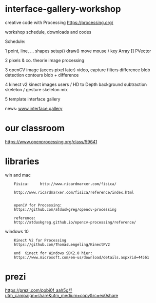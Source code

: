 # interface-gallery-workshop

creative code with Processing
https://processing.org/

workshop schedule, downloads and codes

Schedule:

1   point, line, ... shapes
    setup()
    draw()
    move
    mouse / key
    Array []
    PVector
    
2   pixels & co.
    theorie
    image processing
    
3   openCV
    image (acces pixel later)
    video, capture
    filters
    difference
    blob detection
    contours
    blob + difference
    
4   kinect v2
    kinect images
    users / HD to Depth
    background subtraction
    skeleton / gesture
    skeleton mix
    
5   template interface gallery

news:
www.interface.gallery

# our classroom

https://www.openprocessing.org/class/59641


# libraries

win and mac

        Fisica: 	http://www.ricardmarxer.com/fisica/

        http://www.ricardmarxer.com/fisica/reference/index.html


        openCV for Processing:
        https://github.com/atduskgreg/opencv-processing

        reference:
        http://atduskgreg.github.io/opencv-processing/reference/
        
windows 10   

        Kinect V2 for Processing 
        https://github.com/ThomasLengeling/KinectPV2

        und  Kinect for Windows SDK2.0 hier:
        https://www.microsoft.com/en-us/download/details.aspx?id=44561
    
# prezi
https://prezi.com/pobi0f_aah5g/?utm_campaign=share&utm_medium=copy&rc=ex0share
